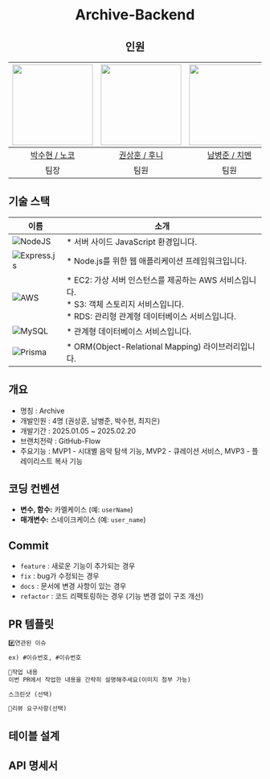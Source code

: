 <div align=center>
  
# Archive-Backend

## 인원
<img width="160px" src="https://avatars.githubusercontent.com/u/84651690?v=4"/> | <img width="160px" src="https://avatars.githubusercontent.com/u/115306845?v=4"/> | <img width="160px" src="https://avatars.githubusercontent.com/u/144078121?v=4"/> | <img width="160px" src="https://avatars.githubusercontent.com/u/132264125?v=4"/> | 
|:-----:|:-----:|:-----:|:-----:|
|[박수현 / 노코](https://github.com/strfunctionk)|[권상훈 / 후니](https://github.com/sunsetdust)|[남병준 / 치멘](https://github.com/dlrtmxmflaqudwnsdl)|[최지은 / 웰시](https://github.com/chlwldms)|
|팀장|팀원|팀원|팀원|
</div>

## 기술 스택
| 이름 | 소개 |
| ---- | ---- |
| ![NodeJS](https://img.shields.io/badge/node.js-6DA55F?style=for-the-badge&logo=node.js&logoColor=white) | * 서버 사이드 JavaScript 환경입니다. |
| ![Express.js](https://img.shields.io/badge/express.js-%23404d59.svg?style=for-the-badge&logo=express&logoColor=%2361DAFB) | * Node.js를 위한 웹 애플리케이션 프레임워크입니다. |
| ![AWS](https://img.shields.io/badge/AWS-%23FF9900.svg?style=for-the-badge&logo=amazon-aws&logoColor=white) | * EC2: 가상 서버 인스턴스를 제공하는 AWS 서비스입니다. <br> * S3: 객체 스토리지 서비스입니다. <br> * RDS: 관리형 관계형 데이터베이스 서비스입니다. |
| ![MySQL](https://img.shields.io/badge/mysql-4479A1.svg?style=for-the-badge&logo=mysql&logoColor=white) | * 관계형 데이터베이스 서비스입니다. |
| ![Prisma](https://img.shields.io/badge/Prisma-3982CE?style=for-the-badge&logo=Prisma&logoColor=white) | * ORM(Object-Relational Mapping) 라이브러리입니다. |


## 개요

* 명칭 : Archive
* 개발인원 : 4명 (권상훈, 남병준, 박수현, 최지은)
* 개발기간  : 2025.01.05 ~ 2025.02.20
* 브랜치전략 : GitHub-Flow
* 주요기능 : MVP1 - 시대별 음악 탐색 기능, MVP2 - 큐레이션 서비스, MVP3 - 플레이리스트 복사 기능

## 코딩 컨벤션
- **변수, 함수:** 카멜케이스 (예: `userName`)
- **매개변수:** 스네이크케이스 (예: `user_name`)

## Commit
- `feature` : 새로운 기능이 추가되는 경우
- `fix` : bug가 수정되는 경우
- `docs` :  문서에 변경 사항이 있는 경우
- `refactor` : 코드 리팩토링하는 경우 (기능 변경 없이 구조 개선)

## PR 템플릿
```markdown
#️⃣연관된 이슈

ex) #이슈번호, #이슈번호

📝작업 내용
이번 PR에서 작업한 내용을 간략히 설명해주세요(이미지 첨부 가능)

스크린샷 (선택)

💬리뷰 요구사항(선택)
```
## 테이블 설계

## API 명세서
